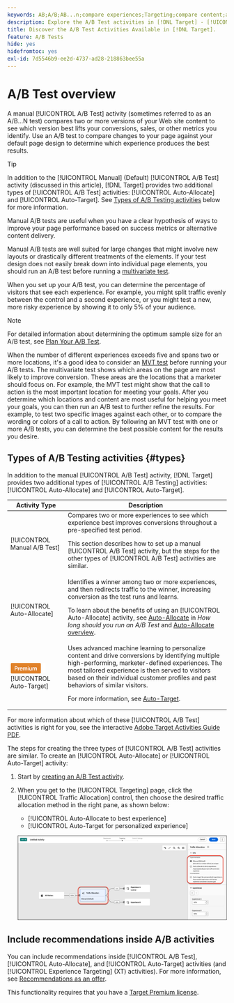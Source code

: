 ```yaml
---
keywords: AB;A/B;AB...n;compare experiences;Targeting;compare content;auto-target;auto-allocate
description: Explore the A/B Test activities in [!DNL Target] - [!UICONTROL Manual], [!UICONTROL Auto-Allocate], and [!UICONTROL Auto-Target].
title: Discover the A/B Test Activities Available in [!DNL Target].
feature: A/B Tests
hide: yes
hidefromtoc: yes
exl-id: 7d5546b9-ee2d-4737-ad28-218863bee55a
---
```

# A/B Test overview

A manual [!UICONTROL A/B Test] activity (sometimes referred to as an A/B...N test) compares two or more versions of your Web site content to see which version best lifts your conversions, sales, or other metrics you identify. Use an A/B test to compare changes to your page against your default page design to determine which experience produces the best results.

>[!TIP]
>
>In addition to the [!UICONTROL Manual] (Default) [!UICONTROL A/B Test] activity (discussed in this article), [!DNL Target] provides two additional types of [!UICONTROL A/B Test] activities: [!UICONTROL Auto-Allocate] and [!UICONTROL Auto-Target]. See [Types of A/B Testing activities](#types) below for more information.

Manual A/B tests are useful when you have a clear hypothesis of ways to improve your page performance based on success metrics or alternative content delivery.

Manual A/B tests are well suited for large changes that might involve new layouts or drastically different treatments of the elements. If your test design does not easily break down into individual page elements, you should run an A/B test before running a [multivariate test](/help/main/c-activities/c-multivariate-testing/multivariate-testing.md).

When you set up your A/B test, you can determine the percentage of visitors that see each experience. For example, you might split traffic evenly between the control and a second experience, or you might test a new, more risky experience by showing it to only 5% of your audience.

>[!NOTE]
>
>For detailed information about determining the optimum sample size for an A/B test, see [Plan Your A/B Test](/help/main/c-activities/t-test-ab/sample-size-determination.md).

When the number of different experiences exceeds five and spans two or more locations, it's a good idea to consider an [MVT test](/help/main/c-activities/c-multivariate-testing/multivariate-testing.md) before running your A/B tests. The multivariate test shows which areas on the page are most likely to improve conversion. These areas are the locations that a marketer should focus on. For example, the MVT test might show that the call to action is the most important location for meeting your goals. After you determine which locations and content are most useful for helping you meet your goals, you can then run an A/B test to further refine the results. For example, to test two specific images against each other, or to compare the wording or colors of a call to action. By following an MVT test with one or more A/B tests, you can determine the best possible content for the results you desire.

## Types of A/B Testing activities {#types}

In addition to the manual [!UICONTROL A/B Test] activity, [!DNL Target] provides two additional types of [!UICONTROL A/B Testing] activities: [!UICONTROL Auto-Allocate] and [!UICONTROL Auto-Target].

|Activity Type|Description|
| --- | --- |
|[!UICONTROL Manual A/B Test]|Compares two or more experiences to see which experience best improves conversions throughout a pre-specified test period.<P>This section describes how to set up a manual [!UICONTROL A/B Test] activity, but the steps for the other types of [!UICONTROL A/B Test] activities are similar.|
|[!UICONTROL Auto-Allocate]|Identifies a winner among two or more experiences, and then redirects traffic to the winner, increasing conversion as the test runs and learns.<P>To learn about the benefits of using an [!UICONTROL Auto-Allocate] activity, see [Auto-Allocate](/help/main/c-activities/t-test-ab/sample-size-determination.md#auto-allocate) in *How long should you run an A/B Test* and [Auto-Allocate overview](/help/main/c-activities/automated-traffic-allocation/automated-traffic-allocation.md).|
|![Premium badge](/help/main/assets/premium.png) [!UICONTROL Auto-Target]|Uses advanced machine learning to personalize content and drive conversions by identifying multiple high-performing, marketer-defined experiences. The most tailored experience is then served to visitors based on their individual customer profiles and past behaviors of similar visitors.<P>For more information, see [Auto-Target](/help/main/c-activities/auto-target/auto-target-to-optimize.md).|

For more information about which of these [!UICONTROL A/B Test] activities is right for you, see the interactive [Adobe Target Activities Guide PDF](/help/main/c-activities/target-activities-guide.md).

The steps for creating the three types of [!UICONTROL A/B Test] activities are similar. To create an [!UICONTROL Auto-Allocate] or [!UICONTROL Auto-Target] activity:

1. Start by [creating an A/B Test activity](/help/main/c-activities/t-test-ab/t-test-create-ab/test-create-ab.md).
1. When you get to the [!UICONTROL Targeting] page, click the [!UICONTROL Traffic Allocation] control, then choose the desired traffic allocation method in the right pane, as shown below:

   * [!UICONTROL Auto-Allocate to best experience]
   * [!UICONTROL Auto-Target for personalized experience]

   ![Traffic Allocation Method settings](/help/main/c-activities/t-test-ab/t-test-create-ab/assets/traffic-allocation-method-new.png)

## Include recommendations inside A/B activities

You can include recommendations inside [!UICONTROL A/B Test], [!UICONTROL Auto-Allocate], and [!UICONTROL Auto-Target] activities (and [!UICONTROL Experience Targeting] (XT) activities). For more information, see [Recommendations as an offer](/help/main/c-recommendations/recommendations-as-an-offer.md). 

This functionality requires that you have a [Target Premium license](/help/main/c-intro/intro.md#premium).
